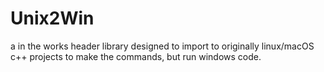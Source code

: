 # Unix2Win
a in the works header library designed to import to originally linux/macOS c++ projects to make the commands, but run windows code.
